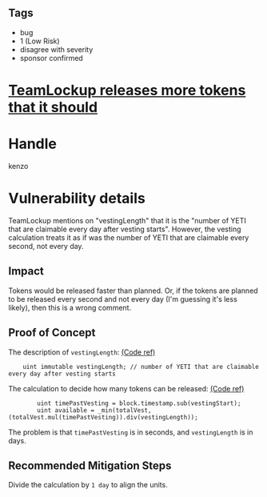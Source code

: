 ## Tags

- bug
- 1 (Low Risk)
- disagree with severity
- sponsor confirmed

# [TeamLockup releases more tokens that it should](https://github.com/code-423n4/2021-12-yetifinance-findings/issues/263) 

# Handle

kenzo


# Vulnerability details

TeamLockup mentions on "vestingLength" that it is the "number of YETI that are claimable every day after vesting starts". However, the vesting calculation treats it as if was the number of YETI that are claimable every second, not every day.

## Impact
Tokens would be released faster than planned.
Or, if the tokens are planned to be released every second and not every day (I'm guessing it's less likely), then this is a wrong comment.

## Proof of Concept
The description of `vestingLength`: [(Code ref)](https://github.com/code-423n4/2021-12-yetifinance/blob/main/packages/contracts/contracts/YETI/TeamLockup.sol#L15)
```
    uint immutable vestingLength; // number of YETI that are claimable every day after vesting starts
```

The calculation to decide how many tokens can be released: [(Code ref)](https://github.com/code-423n4/2021-12-yetifinance/blob/main/packages/contracts/contracts/YETI/TeamLockup.sol#L41:#L43)
```
        uint timePastVesting = block.timestamp.sub(vestingStart);
        uint available = _min(totalVest,(totalVest.mul(timePastVesting)).div(vestingLength));
```
The problem is that `timePastVesting` is in seconds, and `vestingLength` is in days.

## Recommended Mitigation Steps
Divide the calculation by `1 day` to align the units.

